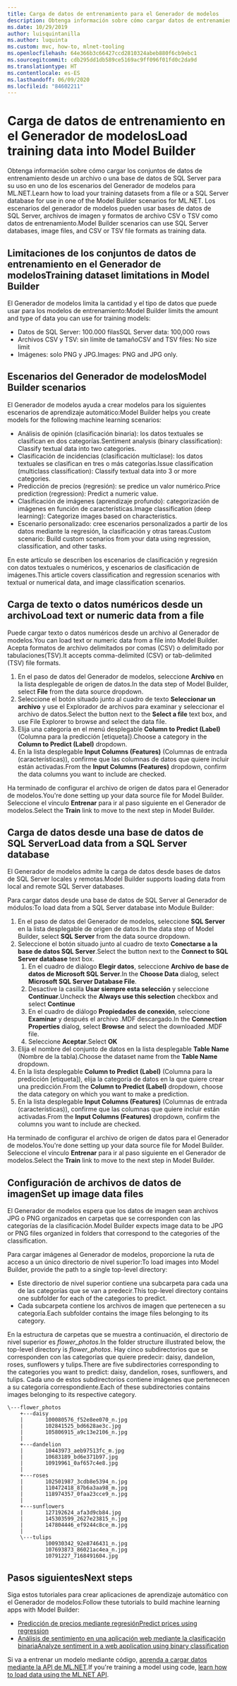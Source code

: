 ```yaml
---
title: Carga de datos de entrenamiento para el Generador de modelos
description: Obtenga información sobre cómo cargar datos de entrenamiento desde una base de datos de SQL Server o un archivo para su uso en uno de los escenarios del Generador de modelos para ML.NET.
ms.date: 10/29/2019
author: luisquintanilla
ms.author: luquinta
ms.custom: mvc, how-to, mlnet-tooling
ms.openlocfilehash: 64e366b3c66427ccd2810324abeb880f6cb9ebc1
ms.sourcegitcommit: cdb295dd1db589ce5169ac9ff096f01fd0c2da9d
ms.translationtype: HT
ms.contentlocale: es-ES
ms.lasthandoff: 06/09/2020
ms.locfileid: "84602211"
---
```

# <a name="load-training-data-into-model-builder"></a><span data-ttu-id="4c062-103">Carga de datos de entrenamiento en el Generador de modelos</span><span class="sxs-lookup"><span data-stu-id="4c062-103">Load training data into Model Builder</span></span>

<span data-ttu-id="4c062-104">Obtenga información sobre cómo cargar los conjuntos de datos de entrenamiento desde un archivo o una base de datos de SQL Server para su uso en uno de los escenarios del Generador de modelos para ML.NET.</span><span class="sxs-lookup"><span data-stu-id="4c062-104">Learn how to load your training datasets from a file or a SQL Server database for use in one of the Model Builder scenarios for ML.NET.</span></span> <span data-ttu-id="4c062-105">Los escenarios del generador de modelos pueden usar bases de datos de SQL Server, archivos de imagen y formatos de archivo CSV o TSV como datos de entrenamiento.</span><span class="sxs-lookup"><span data-stu-id="4c062-105">Model Builder scenarios can use SQL Server databases, image files, and CSV or TSV file formats as training data.</span></span>

## <a name="training-dataset-limitations-in-model-builder"></a><span data-ttu-id="4c062-106">Limitaciones de los conjuntos de datos de entrenamiento en el Generador de modelos</span><span class="sxs-lookup"><span data-stu-id="4c062-106">Training dataset limitations in Model Builder</span></span>

<span data-ttu-id="4c062-107">El Generador de modelos limita la cantidad y el tipo de datos que puede usar para los modelos de entrenamiento:</span><span class="sxs-lookup"><span data-stu-id="4c062-107">Model Builder limits the amount and type of data you can use for training models:</span></span>

- <span data-ttu-id="4c062-108">Datos de SQL Server: 100.000 filas</span><span class="sxs-lookup"><span data-stu-id="4c062-108">SQL Server data: 100,000 rows</span></span>
- <span data-ttu-id="4c062-109">Archivos CSV y TSV: sin límite de tamaño</span><span class="sxs-lookup"><span data-stu-id="4c062-109">CSV and TSV files: No size limit</span></span>
- <span data-ttu-id="4c062-110">Imágenes: solo PNG y JPG.</span><span class="sxs-lookup"><span data-stu-id="4c062-110">Images: PNG and JPG only.</span></span>

## <a name="model-builder-scenarios"></a><span data-ttu-id="4c062-111">Escenarios del Generador de modelos</span><span class="sxs-lookup"><span data-stu-id="4c062-111">Model Builder scenarios</span></span>

<span data-ttu-id="4c062-112">El Generador de modelos ayuda a crear modelos para los siguientes escenarios de aprendizaje automático:</span><span class="sxs-lookup"><span data-stu-id="4c062-112">Model Builder helps you create models for the following machine learning scenarios:</span></span>

- <span data-ttu-id="4c062-113">Análisis de opinión (clasificación binaria): los datos textuales se clasifican en dos categorías.</span><span class="sxs-lookup"><span data-stu-id="4c062-113">Sentiment analysis (binary classification): Classify textual data into two categories.</span></span>
- <span data-ttu-id="4c062-114">Clasificación de incidencias (clasificación multiclase): los datos textuales se clasifican en tres o más categorías.</span><span class="sxs-lookup"><span data-stu-id="4c062-114">Issue classification (multiclass classification): Classify textual data into 3 or more categories.</span></span>
- <span data-ttu-id="4c062-115">Predicción de precios (regresión): se predice un valor numérico.</span><span class="sxs-lookup"><span data-stu-id="4c062-115">Price prediction (regression): Predict a numeric value.</span></span>
- <span data-ttu-id="4c062-116">Clasificación de imágenes (aprendizaje profundo): categorización de imágenes en función de características.</span><span class="sxs-lookup"><span data-stu-id="4c062-116">Image classification (deep learning): Categorize images based on characteristics.</span></span>
- <span data-ttu-id="4c062-117">Escenario personalizado: cree escenarios personalizados a partir de los datos mediante la regresión, la clasificación y otras tareas.</span><span class="sxs-lookup"><span data-stu-id="4c062-117">Custom scenario: Build custom scenarios from your data using regression, classification, and other tasks.</span></span>

<span data-ttu-id="4c062-118">En este artículo se describen los escenarios de clasificación y regresión con datos textuales o numéricos, y escenarios de clasificación de imágenes.</span><span class="sxs-lookup"><span data-stu-id="4c062-118">This article covers classification and regression scenarios with textual or numerical data, and image classification scenarios.</span></span>

## <a name="load-text-or-numeric-data-from-a-file"></a><span data-ttu-id="4c062-119">Carga de texto o datos numéricos desde un archivo</span><span class="sxs-lookup"><span data-stu-id="4c062-119">Load text or numeric data from a file</span></span>

<span data-ttu-id="4c062-120">Puede cargar texto o datos numéricos desde un archivo al Generador de modelos.</span><span class="sxs-lookup"><span data-stu-id="4c062-120">You can load text or numeric data from a file into Model Builder.</span></span> <span data-ttu-id="4c062-121">Acepta formatos de archivo delimitados por comas (CSV) o delimitado por tabulaciones(TSV).</span><span class="sxs-lookup"><span data-stu-id="4c062-121">It accepts comma-delimited (CSV) or tab-delimited (TSV) file formats.</span></span>

1. <span data-ttu-id="4c062-122">En el paso de datos del Generador de modelos, seleccione **Archivo** en la lista desplegable de origen de datos.</span><span class="sxs-lookup"><span data-stu-id="4c062-122">In the data step of Model Builder, select **File** from the data source dropdown.</span></span>
2. <span data-ttu-id="4c062-123">Seleccione el botón situado junto al cuadro de texto **Seleccionar un archivo** y use el Explorador de archivos para examinar y seleccionar el archivo de datos.</span><span class="sxs-lookup"><span data-stu-id="4c062-123">Select the button next to the **Select a file** text box, and use File Explorer to browse and select the data file.</span></span>
3. <span data-ttu-id="4c062-124">Elija una categoría en el menú desplegable **Column to Predict (Label)** (Columna para la predicción [etiqueta]).</span><span class="sxs-lookup"><span data-stu-id="4c062-124">Choose a category in the **Column to Predict (Label)** dropdown.</span></span>
4. <span data-ttu-id="4c062-125">En la lista desplegable **Input Columns (Features)** (Columnas de entrada (características)), confirme que las columnas de datos que quiere incluir están activadas.</span><span class="sxs-lookup"><span data-stu-id="4c062-125">From the **Input Columns (Features)** dropdown, confirm the data columns you want to include are checked.</span></span>

<span data-ttu-id="4c062-126">Ha terminado de configurar el archivo de origen de datos para el Generador de modelos.</span><span class="sxs-lookup"><span data-stu-id="4c062-126">You're done setting up your data source file for Model Builder.</span></span> <span data-ttu-id="4c062-127">Seleccione el vínculo **Entrenar** para ir al paso siguiente en el Generador de modelos.</span><span class="sxs-lookup"><span data-stu-id="4c062-127">Select the **Train** link to move to the next step in Model Builder.</span></span>

## <a name="load-data-from-a-sql-server-database"></a><span data-ttu-id="4c062-128">Carga de datos desde una base de datos de SQL Server</span><span class="sxs-lookup"><span data-stu-id="4c062-128">Load data from a SQL Server database</span></span>

<span data-ttu-id="4c062-129">El Generador de modelos admite la carga de datos desde bases de datos de SQL Server locales y remotas.</span><span class="sxs-lookup"><span data-stu-id="4c062-129">Model Builder supports loading data from local and remote SQL Server databases.</span></span>

<span data-ttu-id="4c062-130">Para cargar datos desde una base de datos de SQL Server al Generador de módulos:</span><span class="sxs-lookup"><span data-stu-id="4c062-130">To load data from a SQL Server database into Module Builder:</span></span>

1. <span data-ttu-id="4c062-131">En el paso de datos del Generador de modelos, seleccione **SQL Server** en la lista desplegable de origen de datos.</span><span class="sxs-lookup"><span data-stu-id="4c062-131">In the data step of Model Builder, select **SQL Server** from the data source dropdown.</span></span>
1. <span data-ttu-id="4c062-132">Seleccione el botón situado junto al cuadro de texto **Conectarse a la base de datos SQL Server**.</span><span class="sxs-lookup"><span data-stu-id="4c062-132">Select the button next to the **Connect to SQL Server database** text box.</span></span>
    1. <span data-ttu-id="4c062-133">En el cuadro de diálogo **Elegir datos**, seleccione **Archivo de base de datos de Microsoft SQL Server**.</span><span class="sxs-lookup"><span data-stu-id="4c062-133">In the **Choose Data** dialog, select **Microsoft SQL Server Database File**.</span></span>
    1. <span data-ttu-id="4c062-134">Desactive la casilla **Usar siempre esta selección** y seleccione **Continuar**.</span><span class="sxs-lookup"><span data-stu-id="4c062-134">Uncheck the **Always use this selection** checkbox and select **Continue**</span></span>
    1. <span data-ttu-id="4c062-135">En el cuadro de diálogo **Propiedades de conexión**, seleccione **Examinar** y después el archivo .MDF descargado.</span><span class="sxs-lookup"><span data-stu-id="4c062-135">In the **Connection Properties** dialog, select **Browse** and select the downloaded .MDF file.</span></span>
    1. <span data-ttu-id="4c062-136">Seleccione **Aceptar**.</span><span class="sxs-lookup"><span data-stu-id="4c062-136">Select **OK**</span></span>
1. <span data-ttu-id="4c062-137">Elija el nombre del conjunto de datos en la lista desplegable **Table Name** (Nombre de la tabla).</span><span class="sxs-lookup"><span data-stu-id="4c062-137">Choose the dataset name from the **Table Name** dropdown.</span></span>
1. <span data-ttu-id="4c062-138">En la lista desplegable **Column to Predict (Label)** (Columna para la predicción [etiqueta]), elija la categoría de datos en la que quiere crear una predicción.</span><span class="sxs-lookup"><span data-stu-id="4c062-138">From the **Column to Predict (Label)** dropdown, choose the data category on which you want to make a prediction.</span></span>
1. <span data-ttu-id="4c062-139">En la lista desplegable **Input Columns (Features)** (Columnas de entrada (características)), confirme que las columnas que quiere incluir están activadas.</span><span class="sxs-lookup"><span data-stu-id="4c062-139">From the **Input Columns (Features)** dropdown, confirm the columns you want to include are checked.</span></span>

<span data-ttu-id="4c062-140">Ha terminado de configurar el archivo de origen de datos para el Generador de modelos.</span><span class="sxs-lookup"><span data-stu-id="4c062-140">You're done setting up your data source file for Model Builder.</span></span> <span data-ttu-id="4c062-141">Seleccione el vínculo **Entrenar** para ir al paso siguiente en el Generador de modelos.</span><span class="sxs-lookup"><span data-stu-id="4c062-141">Select the **Train** link to move to the next step in Model Builder.</span></span>

## <a name="set-up-image-data-files"></a><span data-ttu-id="4c062-142">Configuración de archivos de datos de imagen</span><span class="sxs-lookup"><span data-stu-id="4c062-142">Set up image data files</span></span>

<span data-ttu-id="4c062-143">El Generador de modelos espera que los datos de imagen sean archivos JPG o PNG organizados en carpetas que se corresponden con las categorías de la clasificación.</span><span class="sxs-lookup"><span data-stu-id="4c062-143">Model Builder expects image data to be JPG or PNG files organized in folders that correspond to the categories of the classification.</span></span>

<span data-ttu-id="4c062-144">Para cargar imágenes al Generador de modelos, proporcione la ruta de acceso a un único directorio de nivel superior:</span><span class="sxs-lookup"><span data-stu-id="4c062-144">To load images into Model Builder, provide the path to a single top-level directory:</span></span>

- <span data-ttu-id="4c062-145">Este directorio de nivel superior contiene una subcarpeta para cada una de las categorías que se van a predecir.</span><span class="sxs-lookup"><span data-stu-id="4c062-145">This top-level directory contains one subfolder for each of the categories to predict.</span></span>
- <span data-ttu-id="4c062-146">Cada subcarpeta contiene los archivos de imagen que pertenecen a su categoría.</span><span class="sxs-lookup"><span data-stu-id="4c062-146">Each subfolder contains the image files belonging to its category.</span></span>

<span data-ttu-id="4c062-147">En la estructura de carpetas que se muestra a continuación, el directorio de nivel superior es *flower_photos*.</span><span class="sxs-lookup"><span data-stu-id="4c062-147">In the folder structure illustrated below, the top-level directory is *flower_photos*.</span></span> <span data-ttu-id="4c062-148">Hay cinco subdirectorios que se corresponden con las categorías que quiere predecir: daisy, dandelion, roses, sunflowers y tulips.</span><span class="sxs-lookup"><span data-stu-id="4c062-148">There are five subdirectories corresponding to the categories you want to predict: daisy, dandelion, roses, sunflowers, and tulips.</span></span> <span data-ttu-id="4c062-149">Cada uno de estos subdirectorios contiene imágenes que pertenecen a su categoría correspondiente.</span><span class="sxs-lookup"><span data-stu-id="4c062-149">Each of these subdirectories contains images belonging to its respective category.</span></span>

```text
\---flower_photos
    +---daisy
    |       100080576_f52e8ee070_n.jpg
    |       102841525_bd6628ae3c.jpg
    |       105806915_a9c13e2106_n.jpg
    |
    +---dandelion
    |       10443973_aeb97513fc_m.jpg
    |       10683189_bd6e371b97.jpg
    |       10919961_0af657c4e8.jpg
    |
    +---roses
    |       102501987_3cdb8e5394_n.jpg
    |       110472418_87b6a3aa98_m.jpg
    |       118974357_0faa23cce9_n.jpg
    |
    +---sunflowers
    |       127192624_afa3d9cb84.jpg
    |       145303599_2627e23815_n.jpg
    |       147804446_ef9244c8ce_m.jpg
    |
    \---tulips
            100930342_92e8746431_n.jpg
            107693873_86021ac4ea_n.jpg
            10791227_7168491604.jpg
```

## <a name="next-steps"></a><span data-ttu-id="4c062-150">Pasos siguientes</span><span class="sxs-lookup"><span data-stu-id="4c062-150">Next steps</span></span>

<span data-ttu-id="4c062-151">Siga estos tutoriales para crear aplicaciones de aprendizaje automático con el Generador de modelos:</span><span class="sxs-lookup"><span data-stu-id="4c062-151">Follow these tutorials to build machine learning apps with Model Builder:</span></span>

- [<span data-ttu-id="4c062-152">Predicción de precios mediante regresión</span><span class="sxs-lookup"><span data-stu-id="4c062-152">Predict prices using regression</span></span>](../tutorials/predict-prices-with-model-builder.md)
- [<span data-ttu-id="4c062-153">Análisis de sentimiento en una aplicación web mediante la clasificación binaria</span><span class="sxs-lookup"><span data-stu-id="4c062-153">Analyze sentiment in a web application using binary classification</span></span>](../tutorials/sentiment-analysis-model-builder.md)

<span data-ttu-id="4c062-154">Si va a entrenar un modelo mediante código, [aprenda a cargar datos mediante la API de ML.NET](load-data-ml-net.md).</span><span class="sxs-lookup"><span data-stu-id="4c062-154">If you're training a model using code, [learn how to load data using the ML.NET API](load-data-ml-net.md).</span></span>
